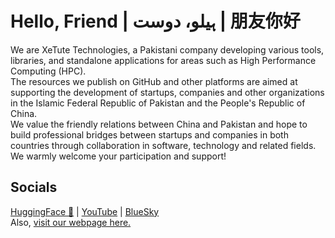 # Hello, Friend | ہیلو، دوست | 朋友你好

We are XeTute Technologies, a Pakistani company developing various tools, libraries, and standalone applications for areas such as High Performance Computing (HPC).  
The resources we publish on GitHub and other platforms are aimed at supporting the development of startups, companies and other organizations in the Islamic Federal Republic of Pakistan and the People's Republic of China.  
We value the friendly relations between China and Pakistan and hope to build professional bridges between startups and companies in both countries through collaboration in software, technology and related fields.  
We warmly welcome your participation and support!  

## Socials
[HuggingFace 🤗](https://huggingface.co/XeTute) | [YouTube](https://youtube.com/@XeTuteTechnologies) | [BlueSky](https://bsky.app/profile/xetute.bsky.social)  
Also, [visit our webpage here.](https://xetute.com/)
